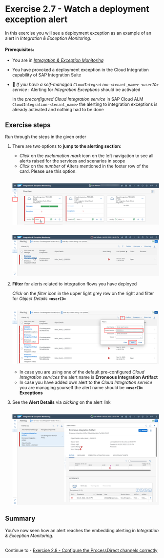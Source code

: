 # Exercise 2.7 - Watch a deployment exception alert

In this exercise you will see a deployment exception as an example of an alert in *Integration & Exception Monitoring*.

#### Prerequisites:

- You are in [*Integration & Exception Monitoring*](https://teched22-cloudalm-003.eu10.alm.cloud.sap/shell/run?sap-ui-app-id=com.sap.crun.imapp.ui#/Home)
- You have provoked a deployment exception in the Cloud Integration capability of SAP Integration Suite
- :construction_worker: *If you have a self-managed `CloudIntegration-<tenant_name>-<userID>` service* : Alerting for *Integration Exceptions* should be activated
    
    In the *preconfigured Cloud Integration service* in SAP Cloud ALM `CloudIntegration-<tenant_name>` the alerting to integration exceptions is already activated and nothing had to be done


## Exercise steps

Run through the steps in the given order

1. There are two options to **jump to the alerting section**:

	- *Click* on the *exclamation mark* icon on the left navigation to see all alerts raised for the services and scenarios in scope
	- *Click* on the *number* of Alters mentioned in the footer row of the card. Please use this option.

	<br>![](/exercises/ex2/images/IMExceptOverviewMoveToAlerting.png)
    
	<br>![](/exercises/ex2/images/IMExceptAlerting.png)
	
2. **Filter** for alerts related to integration flows you have deployed

    *Click* on the *filter* icon in the upper light grey row on the right and filter for *Object Details* **`<userID>`**

    
    <br>![](/exercises/ex2/images/IMExceptAlertFilter.png)
     
    - In case you are using one of the default pre-configured *Cloud Integration services* the alert name is **Erroneous Integration Artifact**
    - In case you have added own alert to the *Cloud Integration service* you are managing yourself the alert name should be **`<userID>` Exceptions**
    

3. See the **Alert Details** via *clicking* on the alert link

	<br>![](/exercises/ex2/images/IMExceptAlertDetails.png)

    
	
## Summary

You've now seen how an alert reaches the embedding alerting in *Integration & Exception Monitoring*.

<br>Continue to - [Exercise 2.8 - Configure the ProcessDirect channels correctly](/exercises/ex2/ex28/)
